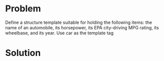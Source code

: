 # Problem
Define a structure template suitable for holding the following items: the name of an
automobile, its horsepower, its EPA city-driving MPG rating, its wheelbase, and its year.
Use car as the template tag
# Solution
